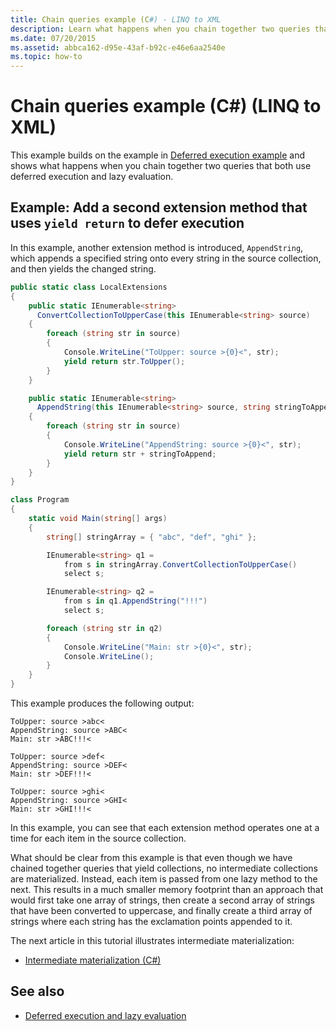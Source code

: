 ```yaml
---
title: Chain queries example (C#) - LINQ to XML
description: Learn what happens when you chain together two queries that both use deferred execution and lazy evaluation.
ms.date: 07/20/2015
ms.assetid: abbca162-d95e-43af-b92c-e46e6aa2540e
ms.topic: how-to
---
```


# Chain queries example (C#) (LINQ to XML)

This example builds on the example in [Deferred execution example](deferred-execution-example.md) and shows what happens when you chain together two queries that both use deferred execution and lazy evaluation.

## Example: Add a second extension method that uses `yield return` to defer execution

In this example, another extension method is introduced, `AppendString`, which appends a specified string onto every string in the source collection, and then yields the changed string.

```csharp
public static class LocalExtensions
{
    public static IEnumerable<string>
      ConvertCollectionToUpperCase(this IEnumerable<string> source)
    {
        foreach (string str in source)
        {
            Console.WriteLine("ToUpper: source >{0}<", str);
            yield return str.ToUpper();
        }
    }

    public static IEnumerable<string>
      AppendString(this IEnumerable<string> source, string stringToAppend)
    {
        foreach (string str in source)
        {
            Console.WriteLine("AppendString: source >{0}<", str);
            yield return str + stringToAppend;
        }
    }
}

class Program
{
    static void Main(string[] args)
    {
        string[] stringArray = { "abc", "def", "ghi" };

        IEnumerable<string> q1 =
            from s in stringArray.ConvertCollectionToUpperCase()
            select s;

        IEnumerable<string> q2 =
            from s in q1.AppendString("!!!")
            select s;

        foreach (string str in q2)
        {
            Console.WriteLine("Main: str >{0}<", str);
            Console.WriteLine();
        }
    }
}
```

 This example produces the following output:

```output
ToUpper: source >abc<
AppendString: source >ABC<
Main: str >ABC!!!<

ToUpper: source >def<
AppendString: source >DEF<
Main: str >DEF!!!<

ToUpper: source >ghi<
AppendString: source >GHI<
Main: str >GHI!!!<
```

In this example, you can see that each extension method operates one at a time for each item in the source collection.

What should be clear from this example is that even though we have chained together queries that yield collections, no intermediate collections are materialized. Instead, each item is passed from one lazy method to the next. This results in a much smaller memory footprint than an approach that would first take one array of strings, then create a second array of strings that have been converted to uppercase, and finally create a third array of strings where each string has the exclamation points appended to it.

The next article in this tutorial illustrates intermediate materialization:

- [Intermediate materialization (C#)](intermediate-materialization.md)

## See also

- [Deferred execution and lazy evaluation](deferred-execution-lazy-evaluation.md)
